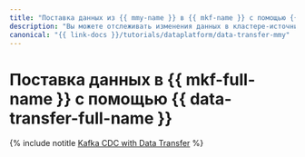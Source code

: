 ```yaml
---
title: "Поставка данных из {{ mmy-name }} в {{ mkf-name }} с помощью {{ data-transfer-name }}"
description: "Вы можете отслеживать изменения данных в кластере-источнике {{ mmy-name }} и отправлять их в кластер-приемник {{ mkf-name }} по технологии Change Data Capture с помощью сервиса {{ data-transfer-name }}."
canonical: "{{ link-docs }}/tutorials/dataplatform/data-transfer-mmy"
---
```


# Поставка данных в {{ mkf-full-name }} с помощью {{ data-transfer-full-name }}

{% include notitle [Kafka CDC with Data Transfer](../../_tutorials/dataplatform/data-transfer-mmy.md) %}
